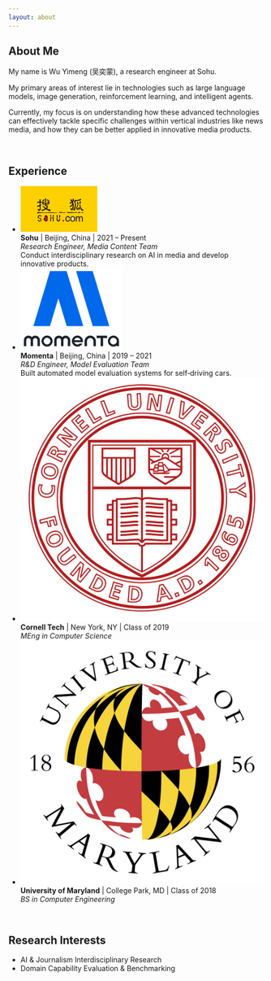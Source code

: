 ```yaml
---
layout: about
---
```


## About Me

My name is Wu Yimeng (吴奕蒙), a research engineer at Sohu.

My primary areas of interest lie in technologies such as large language models, image generation, reinforcement learning, and intelligent agents.

Currently, my focus is on understanding how these advanced technologies can effectively tackle specific challenges within vertical industries like news media, and how they can be better applied in innovative media products.

<br/>

## Experience

<ul class="experience-list">
  <li>
    <img
      class="experience-icon"
      src="/assets/img/icons/sohu.png"
      alt="Sohu Logo"
    />
    <div class="experience-content">
      <strong>Sohu</strong> | Beijing, China | 2021 – Present<br/>
      <em>Research Engineer, Media Content Team</em><br/>
      Conduct interdisciplinary research on AI in media and develop innovative products.
    </div>
  </li>

  <li>
    <img
      class="experience-icon"
      src="/assets/img/icons/momenta.png"
      alt="Momenta Logo"
    />
    <div class="experience-content">
      <strong>Momenta</strong> | Beijing, China | 2019 – 2021<br/>
      <em>R&amp;D Engineer, Model Evaluation Team</em><br/>
      Built automated model evaluation systems for self‐driving cars.
    </div>
  </li>

  <li>
    <img
      class="experience-icon"
      src="/assets/img/icons/cornell.png"
      alt="Cornell Tech Logo"
    />
    <div class="experience-content">
      <strong>Cornell Tech</strong> | New York, NY | Class of 2019<br/>
      <em>MEng in Computer Science</em>
    </div>
  </li>

  <li>
    <img
      class="experience-icon"
      src="/assets/img/icons/maryland.png"
      alt="UMD Logo"
    />
    <div class="experience-content">
      <strong>University of Maryland</strong> | College Park, MD | Class of 2018<br/>
      <em>BS in Computer Engineering</em>
    </div>
  </li>
</ul>

<br/>

## Research Interests

- AI & Journalism Interdisciplinary Research
- Domain Capability Evaluation & Benchmarking

